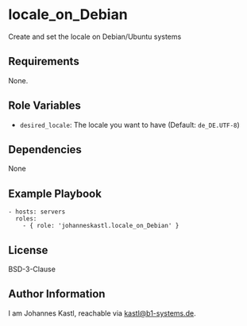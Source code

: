 locale_on_Debian
=========

Create and set the locale on Debian/Ubuntu systems

Requirements
------------

None.

Role Variables
--------------

- `desired_locale`: The locale you want to have (Default: `de_DE.UTF-8`) 

Dependencies
------------

None

Example Playbook
----------------

    - hosts: servers
      roles:
        - { role: 'johanneskastl.locale_on_Debian' }

License
-------

BSD-3-Clause

Author Information
------------------

I am Johannes Kastl, reachable via kastl@b1-systems.de.
